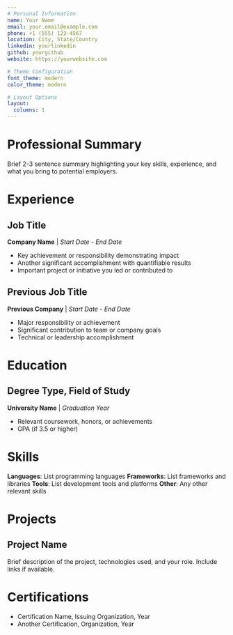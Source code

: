 ```yaml
---
# Personal Information
name: Your Name
email: your.email@example.com
phone: +1 (555) 123-4567
location: City, State/Country
linkedin: yourlinkedin
github: yourgithub
website: https://yourwebsite.com

# Theme Configuration
font_theme: modern
color_theme: modern

# Layout Options
layout:
  columns: 1
---
```


# Professional Summary

Brief 2-3 sentence summary highlighting your key skills, experience, and what you bring to potential employers.

# Experience

## Job Title
**Company Name** | *Start Date - End Date*

- Key achievement or responsibility demonstrating impact
- Another significant accomplishment with quantifiable results
- Important project or initiative you led or contributed to

## Previous Job Title
**Previous Company** | *Start Date - End Date*

- Major responsibility or achievement
- Significant contribution to team or company goals
- Technical or leadership accomplishment

# Education

## Degree Type, Field of Study
**University Name** | *Graduation Year*

- Relevant coursework, honors, or achievements
- GPA (if 3.5 or higher)

# Skills

**Languages**: List programming languages
**Frameworks**: List frameworks and libraries
**Tools**: List development tools and platforms
**Other**: Any other relevant skills

# Projects

## Project Name
Brief description of the project, technologies used, and your role. Include links if available.

# Certifications

- Certification Name, Issuing Organization, Year
- Another Certification, Organization, Year